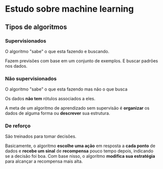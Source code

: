 # Estudo sobre machine learning

## Tipos de algoritmos

### Supervisionados

O algoritmo "sabe" o que esta fazendo e buscando.

Fazem previsões com base em um conjunto de exemplos. E buscar padrões nos dados.

### Não supervisionados

O algoritmo "sabe" o que esta fazendo mas não o que busca

Os dados **não tem** rótulos associados a eles.

A meta de um algoritmo de aprendizado sem supervisão é **organizar** os dados de alguma forma ou **descrever** sua estrutura.

### De reforço

São treinados para tomar decisões.

Basicamente, o algoritmo **escolhe uma ação** em resposta a **cada ponto** de dados e **recebe um sinal** de **recompensa** pouco tempo depois, indicando se a decisão foi boa. Com base nisso, o algoritmo **modifica sua estratégia** para alcançar a recompensa mais alta.

